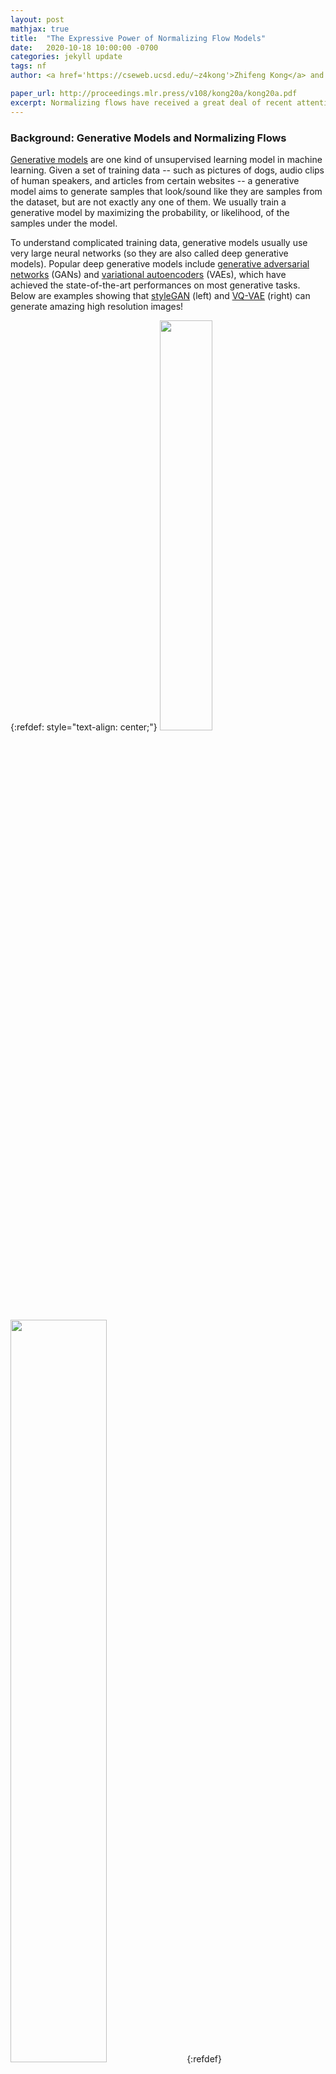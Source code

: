 ```yaml
---
layout: post
mathjax: true
title:  "The Expressive Power of Normalizing Flow Models"
date:   2020-10-18 10:00:00 -0700
categories: jekyll update
tags: nf
author: <a href='https://cseweb.ucsd.edu/~z4kong'>Zhifeng Kong</a> and <a href='https://cseweb.ucsd.edu/~kamalika'>Kamalika Chaudhuri</a>

paper_url: http://proceedings.mlr.press/v108/kong20a/kong20a.pdf
excerpt: Normalizing flows have received a great deal of recent attention as they allow flexible generative modeling as well as easy likelihood computation. However, there is little formal understanding of their representation power. In this work, we study some basic normalizing flows and show that (1) they may be highly expressive in one dimension, and (2) in higher dimensions their representation power may be limited.
---
```


### Background: Generative Models and Normalizing Flows

[Generative models](https://en.wikipedia.org/wiki/Generative_model) are one kind of unsupervised learning model in machine learning. Given a set of training data -- such as pictures of dogs, audio clips of human speakers, and articles from certain websites -- a generative model aims to generate samples that look/sound like they are samples from the dataset, but are not exactly any one of them. We usually train a generative model by maximizing the probability, or likelihood, of the samples under the model.

To understand complicated training data, generative models usually use very large neural networks (so they are also called deep generative models). Popular deep generative models include [generative adversarial networks](https://papers.nips.cc/paper/5423-generative-adversarial-nets.pdf) (GANs) and [variational autoencoders](https://arxiv.org/pdf/1606.05908.pdf) (VAEs), which have achieved the state-of-the-art performances on most generative tasks. Below are examples showing that [styleGAN](https://arxiv.org/abs/1812.04948) (left) and [VQ-VAE](https://arxiv.org/abs/1906.00446) (right) can generate amazing high resolution images!

{:refdef: style="text-align: center;"}
<img src="/assets/2020-10-18-nf/stylegan_demo.png" width="41%"> &nbsp;&nbsp;
<img src="/assets/2020-10-18-nf/vqvae_demo.png" width="55.2%">
{:refdef}

One might ask: as we already have powerful generative models, is everything done? No! There are many aspects in which we want to improve these models. Below are two points related to this blog.

First, we want to compute exact likelihood if possible. Both GANs and VAEs generate samples by applying a neural network transformation on a latent random variable $z$, which is usually a Gaussian. In this case, the sample likelihood <i> cannot </i> be exactly computed because complicated neural networks may map different $z$'s to the same output.

This is the reason why [normalizing flows](https://arxiv.org/abs/1908.09257) (NFs) were proposed. An NF learns an <b>invertible</b> function $f$ (which is also a neural network) to convert a source distribution, such as a Gaussian, to the distribution of the training data. Since $f$ is invertible, we can <i> precisely </i> compute the likelihood through the change-of-variable formula! [This post](http://akosiorek.github.io/ml/2018/04/03/norm_flows.html) includes the detailed math of the computation. Different from the decoder in VAEs and the generator in GANs (which usually transform a lower dimensional latent variable to the data distribution), the NF $f$ keeps the data dimension and $f^{-1}$ can map a sample back to the source distribution.

Second, we want a theoretical guarantee that these deep generative models are <i> potentially </i> able to learn an arbitrarily complicated data distribution. Without such theory, an <i> empirically </i> successful generative model might fail in another scenario, and we don't want this risk to always exist! Despite its importance, this problem is super challenging due to the complicated structure of neural networks. For example, [this paper](https://papers.nips.cc/paper/2018/file/9bd5ee6fe55aaeb673025dbcb8f939c1-Paper.pdf) analyzes GANs in transforming between very simple distributions.

This blog addresses the above two points by making a theoretical analysis to NFs. We provide a theoretical guarantee for NFs on $\mathbb{R}$ and some negative (impossibility) results for NFs on $\mathbb{R}^d$ where the dimension $d>1$.

### Structure of Normalizing Flows

In general, to model complex training data like images, the normalizing flow $f$ needs to be a very complicated function. In practice, $f$ is usually constructed via a sequence of simple, invertible transformations, which we call base flow layers. The figure below illustrates the middle stages within the transformation from a simple source distribution to a complicated target distribution (figure from [this link](https://lilianweng.github.io/lil-log/2018/10/13/flow-based-deep-generative-models.html)).

{:refdef: style="text-align: center;"}
<img src="/assets/2020-10-18-nf/nf_model.png" width="80%">
{:refdef}

Examples of base flow layers include

- [planar layers](https://arxiv.org/abs/1908.09257): $f_{\text{pf}}(z)=z+uh(w^{\top}z+b)$, where $u,w,z\in\mathbb{R}^d,b\in\mathbb{R}$;

- [radial layers](https://arxiv.org/abs/1908.09257): $f_{\text{rf}}(z)=z+\frac{\beta}{\alpha+\\|z-z_0\\|}(z-z_0)$, where $z,z_0\in\mathbb{R}^d,\alpha,\beta\in\mathbb{R}$;

- [Sylvester layers](https://arxiv.org/abs/1803.05649): $f_{\text{syl}}(z)=z+Ah(B^{\top}z+b)$, where $A,B\in\mathbb{R}^{d\times m}, z\in\mathbb{R}^d, b\in\mathbb{R}^m$;

- and [Householder layers](https://arxiv.org/abs/1611.09630): $f_{\text{hh}}(z)=z-2vv^{\top}z$, where $v,z\in\mathbb{R}^d, v^{\top}v=1$.

The number of layers is usually very large in practice. For instance, in the MNIST dataset experiments, [this paper](https://arxiv.org/abs/1908.09257) uses 80 planar layers, and [this paper](https://arxiv.org/abs/1803.05649) uses 16 Sylvester layers.

### Defining the Expressivity of Normalizing Flows

The invertibility of NFs may hugely restrict their expressive power, but to what extent? Our [recent paper](http://proceedings.mlr.press/v108/kong20a/kong20a.pdf) analyzes this through the following two questions:

- <b>Q</b>1 (Exact transformation): Under what conditions is it possible to <b>exactly</b> transform the source distribution $q$ (e.g., a standard Gaussian) into the target distribution $p$ with a finite number of base flow layers?

- <b>Q</b>2 (Approximation): Since sometimes exact transformation may be hard, when is it possible to <b>approximate</b> the target distribution $p$ in [total variation distance](https://en.wikipedia.org/wiki/Total_variation_distance_of_probability_measures)? Do we need an incredibly large number of layers?

Our findings:

- If $p$ and $q$ are defined on $\mathbb{R}$, then universal approximation can be achieved. That is, we can always transform $q$ to be arbitrarily close to any $p$.

- If $p$ and $q$ are defined on $\mathbb{R}^d$ where $d>1$, both exact transformation and approximation may be hard. Having a large number of layers is a necessary (but not a sufficient) condition.

### Challenges

Our problem is very related to the universal approximation property: the ability of a function class to be arbitrarily close to any target function. Although we have this property for [shallow neural networks](http://citeseerx.ist.psu.edu/viewdoc/download?doi=10.1.1.441.7873&rep=rep1&type=pdf), [fully connected networks](https://arxiv.org/abs/1709.02540), and [residual networks](https://arxiv.org/abs/1806.10909), these results do not apply to NFs. Why? Because of the <b>invertibility</b>.

- First, a function class has the universal approximation property does <b>not</b> imply that its invertible subset can approximate between any pair of distributions. For instance, take the set of piecewise constant functions. Its invertible subset is the empty set!

- On the other hand, a function class has limited capacity does <b>not</b> imply that its invertible subset <b>cannot</b> transform between any pair of distributions. For instance, take the set of triangular maps, which can perform powerful Knothe–Rosenblatt rearrangements (See page 17 of [this book](https://ljk.imag.fr/membres/Emmanuel.Maitre/lib/exe/fetch.php?media=b07.stflour.pdf)).

<b>The way to get around this challenge:</b> instead of looking at the capacity of a function class in the function space, we directly analyze input--output distribution pairs.

### Universal Approximation When $d=1$

As warm-up let us look at the one-dimensional case. We show planar layers can approximate between arbitrary pairs of distributions under mild assumptions. We analyze a specific kind of planar layer with the ReLU activation:
\\[f_{\text{pf}}(z)=z+u\ \mathrm{ReLU}(wz+b)\\]
where $u,w,b,z\in\mathbb{R}$, and $\text{ReLU}(x)=\max(x,0)$. The effect of this transformation on a density is first splitting its graph into two pieces, and then scaling one piece while keeping the other one unchanged. For example, in the figure below the first planar layer splits the blue line into the solid part and the dashed part, and scales the dashed part to the orange line. Similarly, the second planar layer splits the orange line into the solid part and the dashed part, and scales the dashed part to the green line.

{:refdef: style="text-align: center;"}
<img src="/assets/2020-10-18-nf/tail_consistent_pwg.png" width="60%">
{:refdef}

In particular, if the blue line is Gaussian, then the orange line and the green line are also pieces of some Gaussian distributions. We call this a piecewise Gaussian distribution. Additionally, it has the consistency property: the integration of the transformed distribution should always be 1.

How does it relate to approximation? Here we use a fundamental result in real analysis: [Lebesgue-integrable functions](https://en.wikipedia.org/wiki/Lebesgue_integration) can be approximated by piecewise constant functions. Given a piecewise constant distribution $q_{\text{pwc}}$ that is close to the target distribution $p$, we can iteratively construct a piecewise Gaussian distribution $q_{\text{pwg}}$ with the same group of pieces. We can additionally require $q_{\text{pwg}}$ to be very close to $q_{\text{pwc}}$ by carefully selecting the parameters $u,w,b$. Finally, as the pieces become smaller, $q_{\text{pwc}}\rightarrow p$ and $q_{\text{pwg}}\rightarrow q_{\text{pwc}}$, which implies $q_{\text{pwg}}\rightarrow p$.

In the following example, we demonstrate such approximation with 50(top) and 300(bottom) ReLU planar layers, respectively.

{:refdef: style="text-align: center;"}
<img src="/assets/2020-10-18-nf/1d_ReLU_50.png" width="60%">
<img src="/assets/2020-10-18-nf/1d_ReLU_300.png" width="60%">
{:refdef}

### Exact Transformation When $d>1$

Next, we look at the more general case in higher-dimensional space, which is usually quite different from the one-dimensional case. We show exact transformation between distributions can be quite hard. Specifically, we analyze Sylvester layers, a matrix-form generalization of planar layers (note that on $\mathbb{R}$, planar layers and Sylvester layers are equivalent):
\\[f_{\text{syl}}(z)=z+Ah(B^{\top}z+b)\\]
where $A,B\in\mathbb{R}^{d\times m},z\in\mathbb{R}^d,b\in\mathbb{R}^m$ for some integer $m$. In particular, we call $m$ the number of neurons of $f_{\text{syl}}$ because its form is identical to a residual block with $m$ neurons in the hidden layer.

Now suppose we stack a number of Sylvester layers with $M$ neurons in total, and these layers sequentially transform an input distribution $q$ to output distribution $p$. For convenience, let $f$ be the function composed of all these Sylvester layers. We show that the distribution pairs $(q,p)$ must obey some necessary (but not sufficient) condition, which we call the <b>topology matching</b> condition.

- <b>$h$ is a smooth function</b>

Let $L(z)=\log p(f(z))-\log q(z)$ be the log-det Jacobian term. Then, the topology matching condition says the dimension of the set of the gradient of $L$ is no more than the number of neurons. Formally,
\\[\dim\\{\nabla_z L(z):z\in\mathbb{R}^d\\}\leq M\\]
In other words, if $M$ is less than the above dimensionality then exact transformation is impossible no matter what smooth non-linearities $h$ are selected.
Since it is not easy to plot $\\{\nabla_z L(z):z\in\mathbb{R}^d\\}$, we demonstrate $L(z)$ in a few examples below. Each row is a group, containing plots of $q$, $p$, and $L$ from left to right. In these examples, $M=1$ so $\nabla_z L(z)$ is a multiple a constant vector.

{:refdef: style="text-align: center;"}
  &#8594; &emsp;<img src="/assets/2020-10-18-nf/general_topo_1.png" width="60%"><br /><br />
	&#8594; &emsp;<img src="/assets/2020-10-18-nf/general_topo_2.png" width="60%"><br /><br />
	&#8594; &emsp;<img src="/assets/2020-10-18-nf/general_topo_3.png" width="60%"><br /><br />
	&#8594; &emsp;<img src="/assets/2020-10-18-nf/general_topo_4.png" width="60%"><br /><br />
{:refdef}

Based on the topology matching condition, it can be shown that if the number of neurons $M$ is less than the dimension $d$, it may even be hard to transform between simple Gaussian distributions.

- <b>When $h=\text{ReLU}$</b>

We then restrict to ReLU Sylvester layers. In this case, $f$ in fact performs a piecewise linear transformation in $\mathbb{R}^d$. As a result, for almost every $z\in\mathbb{R}^d$ (except for boundary points), $f$ is linear around $z$. This leads to the following (pointwise) topology matching condition: there exists a constant matrix $C$ (which is the Jacobian matrix of $f(z)$) around $z$ such that
\\[C^{\top}\nabla_z\log p(f(z))=\nabla_z\log q(z)\\]

We demonstrate this result with two examples below, where each row is a $(q,p)$ distribution pair. The red points ($z$) on the left are transformed to those ($f(z)$) on the right by $f$. Notice that these red points are peaks of $q$ and $p$, respectively. In these cases, both $\nabla_z\log p(f(z))$ and $\nabla_z\log q(z)$ are zero vectors, which is compatible with the topology matching condition.

{:refdef: style="text-align: center;"}
  &#8594; &emsp;<img src="/assets/2020-10-18-nf/ReLU_topo_1.png" width="60%"><br /><br />
	&#8594; &emsp;<img src="/assets/2020-10-18-nf/ReLU_topo_2.png" width="60%"><br /><br />
{:refdef}

As a corollary, we conclude that ReLU Sylvester layers generally do not transform between product distributions or mixture of Gaussian distributions except for very special cases.

### Approximation Capacity When $d>1$

It is not surprising that exact transformation between distributions is difficult. What if we loosen our goal to approximation between distributions, where we can use transformations from a certain class $\mathcal{F}$? We show that unfortunately, this is still hard under certain conditions.

The way to look at this problem is to bound the minimum depth that is needed to approximate between $q$ and $p$. In other words, if we use less than this number of transformations, then it is impossible to approximate $p$ given $q$ as the source, no matter what transformations in $\mathcal{F}$ are selected. Formally, for $\epsilon>0$, we define the minimum depth as
\\[T_{\epsilon}(p,q,\mathcal{F})=\inf\\{n: \exists \\{f_i\\}_{i=1}^n\in\mathcal{F}\text{ such that }\mathrm{TV}((f_1\circ\cdots\circ f_n)(q),p)\leq\epsilon\\}\\]
where $\mathrm{TV}$ is the total variance distance.

We conclude that if $\mathcal{F}$ is the set of $(i)$ planar layers $f_{\text{pf}}$ with bounded parameters and popular non-linearities including $\tanh$, sigmoid, and $\arctan$, or $(ii)$ all Householder layers $f_{\text{hh}}$, then $T_{\epsilon}(p,q,\mathcal{F})$ is not small. In detail, for any $\kappa>0$, there exists a pair of distributions $(q,p)$ on $\mathbb{R}^d$ and a constant $\epsilon$ (e.g., 0.5) such that
\\[T_{\epsilon}(p,q,\mathcal{F})=\tilde{\Omega}(d^{\kappa})\\]
Although this lower bound is polynomial in the dimension $d$, in many practical problems the dimension can be very large so the minimum depth is still an incredibly large number. This result tells us that planar layers and Householder layers are provably not very expressive under certain conditions.

### Open Problems
This is the end of [our paper](http://proceedings.mlr.press/v108/kong20a/kong20a.pdf), but is clearly just the beginning of the story. There are a large number of open problems on the expressive power of even simple normalizing flow transformations. Below are some potential directions.

- Just like neural networks, planar and Sylvester layers use non-linearities in their expressions. Is it possible that a certain combination of non-linearities (at different layers) can significantly improve capacity?
- Our paper does not provide a result for very deep Sylvester flows (e.g., $>d$ layers) with smooth non-linearities. Therefore, it is interesting to provide some insights for deep Sylvester flows.
- A more general problem is to understand if the universal approximation property of certain class of normalizing flows holds in converting between distributions. The result is meaningful even if we assume the depth can be arbitrarily large.
- On the other hand, it is also helpful to analyze what these normalizing flows are good at. A good example is to show that they can easily transform between distributions in a certain class, especially by an elegant construction.

### More Details

See [our paper](http://proceedings.mlr.press/v108/kong20a/kong20a.pdf) or [the full paper on arxiv](https://arxiv.org/abs/2006.00392).
